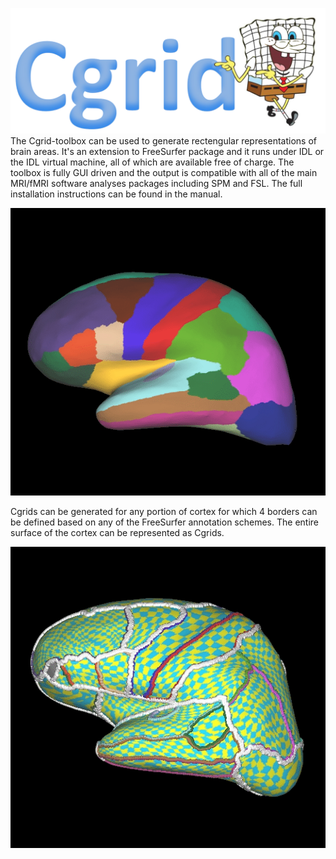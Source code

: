 ![Alt text](images/tekst_logo.png?raw=true "Optional Title")
The Cgrid-toolbox can be used to generate rectengular representations of brain areas. It's an extension to FreeSurfer package and it runs under IDL or the IDL virtual machine, all of which are available free of charge. The toolbox is fully GUI driven and the output is compatible with all of the main MRI/fMRI software analyses packages including SPM and FSL. The full installation instructions can be found in the manual. 


![Alt text](images/cgrid_anmimated.gif?raw=true "Optional Title")


Cgrids can be generated for any portion of cortex for which 4 borders can be defined based on any of the FreeSurfer annotation schemes. The entire surface of the cortex can be represented as Cgrids.


![Alt text](images/rotating_brain.gif?raw=true "Optional Title")
